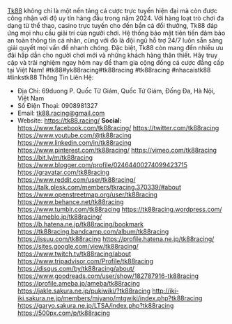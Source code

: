 <a href="https://tk88.racing/">Tk88</a> không chỉ là một nền tảng cá cược trực tuyến hiện đại mà còn được công nhận với độ uy tín hàng đầu trong năm 2024. Với hàng loạt trò chơi đa dạng từ thể thao, casino trực tuyến cho đến bắn cá đổi thưởng, Tk88 đáp ứng mọi nhu cầu giải trí của người chơi. Hệ thống bảo mật tiên tiến đảm bảo an toàn thông tin cá nhân, cùng với đó là đội ngũ hỗ trợ 24/7 luôn sẵn sàng giải quyết mọi vấn đề nhanh chóng. Đặc biệt, Tk88 còn mang đến nhiều ưu đãi hấp dẫn cho người chơi mới và những khách hàng thân thiết. Hãy truy cập và trải nghiệm ngay hôm nay để tham gia cộng đồng cá cược đẳng cấp tại Việt Nam!
#tk88#yk88racing#tk88racing #tk88racing #nhacaistk88 #linkstk88
Thông Tin Liên Hệ:
- Địa Chỉ: 69duong P. Quốc Tử Giám, Quốc Tử Giám, Đống Đa, Hà Nội, Việt Nam
- Số Điện Thoại: 0908981327
- Email: tk88.racing@gmail.com
- Website: <a href="https://tk88.racing/">https://tk88.racing/</a>
<strong>Social:</strong>
<a href="https://www.facebook.com/tk88racing/">https://www.facebook.com/tk88racing/</a>
<a href="https://twitter.com/tk88racing">https://twitter.com/tk88racing</a>
<a href="https://www.youtube.com/@tk88racing">https://www.youtube.com/@tk88racing</a>
<a href="https://www.linkedin.com/in/tk88racing">https://www.linkedin.com/in/tk88racing</a>
<a href="https://www.pinterest.com/tk88racing/">https://www.pinterest.com/tk88racing/</a>
<a href="https://vimeo.com/tk88racing">https://vimeo.com/tk88racing</a>
<a href="https://bit.ly/m/tk88racing">https://bit.ly/m/tk88racing</a>
<a href="https://www.blogger.com/profile/02464400274099423715">https://www.blogger.com/profile/02464400274099423715</a>
<a href="https://gravatar.com/tk88racing">https://gravatar.com/tk88racing</a>
<a href="https://www.reddit.com/user/tk88racing/">https://www.reddit.com/user/tk88racing/</a>
<a href="https://talk.plesk.com/members/tkracing.370339/#about">https://talk.plesk.com/members/tkracing.370339/#about</a>
<a href="https://www.openstreetmap.org/user/tk88racing">https://www.openstreetmap.org/user/tk88racing</a>
<a href="https://www.behance.net/tk88racing">https://www.behance.net/tk88racing</a>
<a href="https://www.tumblr.com/tk88racing">https://www.tumblr.com/tk88racing</a>
<a href="https://tk88racing.wordpress.com/">https://tk88racing.wordpress.com/</a>
<a href="https://ameblo.jp/tk88racing/">https://ameblo.jp/tk88racing/</a>
<a href="https://b.hatena.ne.jp/tk88racing/bookmark">https://b.hatena.ne.jp/tk88racing/bookmark</a>
<a href="https://tk88racing.bandcamp.com/album/tk88racing">https://tk88racing.bandcamp.com/album/tk88racing</a>
<a href="https://issuu.com/tk88racing">https://issuu.com/tk88racing</a>
<a href="https://profile.hatena.ne.jp/tk88racing/">https://profile.hatena.ne.jp/tk88racing/</a>
<a href="https://sites.google.com/view/tk88racing/">https://sites.google.com/view/tk88racing/</a>
<a href="https://www.twitch.tv/tk88racing/about">https://www.twitch.tv/tk88racing/about</a>
<a href="https://www.tripadvisor.com/Profile/tk88racing">https://www.tripadvisor.com/Profile/tk88racing</a>
<a href="https://disqus.com/by/tk88racing/about/">https://disqus.com/by/tk88racing/about/</a>
<a href="https://www.goodreads.com/user/show/182787916-tk88racing">https://www.goodreads.com/user/show/182787916-tk88racing</a>
<a href="https://profile.ameba.jp/ameba/tk88racing">https://profile.ameba.jp/ameba/tk88racing</a>
<a href="https://jakle.sakura.ne.jp/pukiwiki/?tk88racing">https://jakle.sakura.ne.jp/pukiwiki/?tk88racing</a>
<a href="http://iki-iki.sakura.ne.jp/members/miyano/mtgwiki/index.php?tk88racing">http://iki-iki.sakura.ne.jp/members/miyano/mtgwiki/index.php?tk88racing</a>
<a href="https://garyo.sakura.ne.jp/LTSA/index.php?tk88racing">https://garyo.sakura.ne.jp/LTSA/index.php?tk88racing</a>
<a href="https://500px.com/p/tk88racing">https://500px.com/p/tk88racing</a>